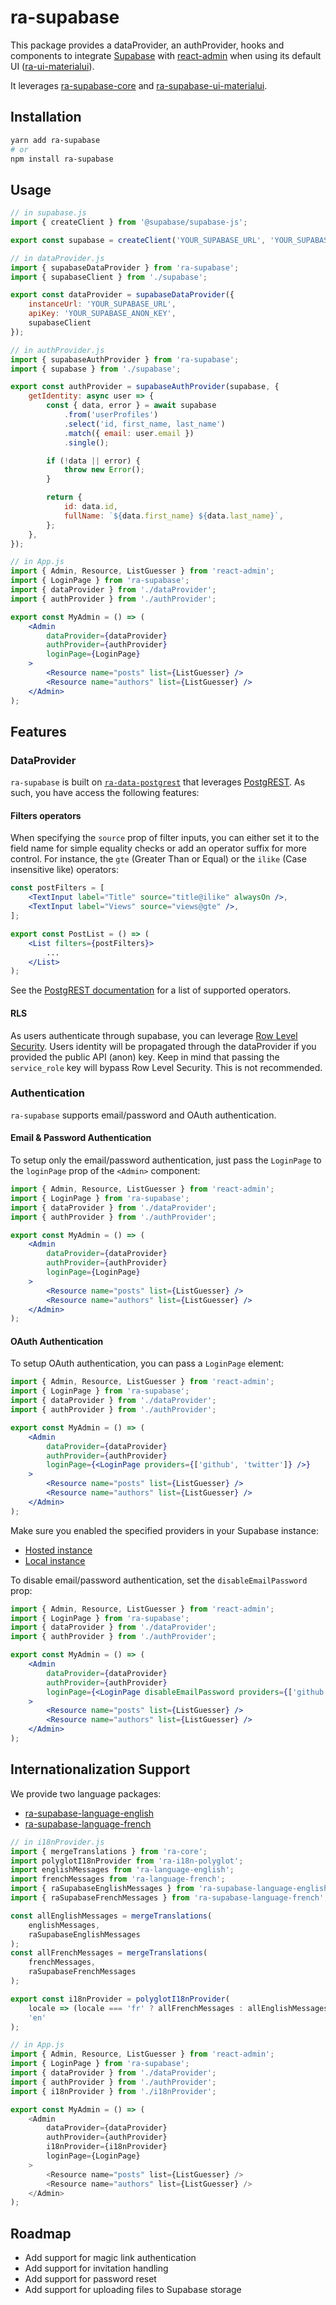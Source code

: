 # ra-supabase

This package provides a dataProvider, an authProvider, hooks and components to integrate [Supabase](https://supabase.io/) with [react-admin](https://marmelab.com/react-admin) when using its default UI ([ra-ui-materialui](https://github.com/marmelab/react-admin/tree/master/packages/ra-ui-materialui)).

It leverages [ra-supabase-core](https://github.com/marmelab/ra-supabase/tree/main/packages/ra-supabase-core) and [ra-supabase-ui-materialui](https://github.com/marmelab/ra-supabase/tree/main/packages/ra-supabase-ui-materialui).

## Installation

```sh
yarn add ra-supabase
# or
npm install ra-supabase
```

## Usage

```jsx
// in supabase.js
import { createClient } from '@supabase/supabase-js';

export const supabase = createClient('YOUR_SUPABASE_URL', 'YOUR_SUPABASE_ANON_KEY');

// in dataProvider.js
import { supabaseDataProvider } from 'ra-supabase';
import { supabaseClient } from './supabase';

export const dataProvider = supabaseDataProvider({
    instanceUrl: 'YOUR_SUPABASE_URL',
    apiKey: 'YOUR_SUPABASE_ANON_KEY',
    supabaseClient
});

// in authProvider.js
import { supabaseAuthProvider } from 'ra-supabase';
import { supabase } from './supabase';

export const authProvider = supabaseAuthProvider(supabase, {
    getIdentity: async user => {
        const { data, error } = await supabase
            .from('userProfiles')
            .select('id, first_name, last_name')
            .match({ email: user.email })
            .single();

        if (!data || error) {
            throw new Error();
        }

        return {
            id: data.id,
            fullName: `${data.first_name} ${data.last_name}`,
        };
    },
});

// in App.js
import { Admin, Resource, ListGuesser } from 'react-admin';
import { LoginPage } from 'ra-supabase';
import { dataProvider } from './dataProvider';
import { authProvider } from './authProvider';

export const MyAdmin = () => (
    <Admin
        dataProvider={dataProvider}
        authProvider={authProvider}
        loginPage={LoginPage}
    >
        <Resource name="posts" list={ListGuesser} />
        <Resource name="authors" list={ListGuesser} />
    </Admin>
);
```

## Features

### DataProvider

`ra-supabase` is built on [`ra-data-postgrest`](https://github.com/raphiniert-com/ra-data-postgrest/tree/v2.0.0-alpha.0) that leverages [PostgREST](https://postgrest.org/en/stable/). As such, you have access the following features:

#### Filters operators

When specifying the `source` prop of filter inputs, you can either set it to the field name for simple equality checks or add an operator suffix for more control. For instance, the `gte` (Greater Than or Equal) or the `ilike` (Case insensitive like) operators:

```jsx
const postFilters = [
    <TextInput label="Title" source="title@ilike" alwaysOn />,
    <TextInput label="Views" source="views@gte" />,
];

export const PostList = () => (
    <List filters={postFilters}>
        ...
    </List>
);
```

See the [PostgREST documentation](https://postgrest.org/en/stable/api.html#operators) for a list of supported operators.

#### RLS

As users authenticate through supabase, you can leverage [Row Level Security](https://supabase.com/docs/guides/auth/row-level-security). Users identity will be propagated through the dataProvider if you provided the public API (anon) key. Keep in mind that passing the `service_role` key will bypass Row Level Security. This is not recommended. 

### Authentication

`ra-supabase` supports email/password and OAuth authentication.

#### Email & Password Authentication

To setup only the email/password authentication, just pass the `LoginPage` to the `loginPage` prop of the `<Admin>` component:

```jsx
import { Admin, Resource, ListGuesser } from 'react-admin';
import { LoginPage } from 'ra-supabase';
import { dataProvider } from './dataProvider';
import { authProvider } from './authProvider';

export const MyAdmin = () => (
    <Admin
        dataProvider={dataProvider}
        authProvider={authProvider}
        loginPage={LoginPage}
    >
        <Resource name="posts" list={ListGuesser} />
        <Resource name="authors" list={ListGuesser} />
    </Admin>
);
```

#### OAuth Authentication

To setup OAuth authentication, you can pass a `LoginPage` element:

```jsx
import { Admin, Resource, ListGuesser } from 'react-admin';
import { LoginPage } from 'ra-supabase';
import { dataProvider } from './dataProvider';
import { authProvider } from './authProvider';

export const MyAdmin = () => (
    <Admin
        dataProvider={dataProvider}
        authProvider={authProvider}
        loginPage={<LoginPage providers={['github', 'twitter']} />}
    >
        <Resource name="posts" list={ListGuesser} />
        <Resource name="authors" list={ListGuesser} />
    </Admin>
);
```

Make sure you enabled the specified providers in your Supabase instance:
- [Hosted instance](https://supabase.com/docs/guides/auth/social-login)
- [Local instance](https://supabase.com/docs/reference/cli/config#auth.external.provider.enabled)

To disable email/password authentication, set the `disableEmailPassword` prop:

```jsx
import { Admin, Resource, ListGuesser } from 'react-admin';
import { LoginPage } from 'ra-supabase';
import { dataProvider } from './dataProvider';
import { authProvider } from './authProvider';

export const MyAdmin = () => (
    <Admin
        dataProvider={dataProvider}
        authProvider={authProvider}
        loginPage={<LoginPage disableEmailPassword providers={['github', 'twitter']} />}
    >
        <Resource name="posts" list={ListGuesser} />
        <Resource name="authors" list={ListGuesser} />
    </Admin>
);
```

## Internationalization Support

We provide two language packages:

-   [ra-supabase-language-english](https://github.com/marmelab/ra-supabase/tree/main/packages/ra-supabase-language-english)
-   [ra-supabase-language-french](https://github.com/marmelab/ra-supabase/tree/main/packages/ra-supabase-language-french)

```js
// in i18nProvider.js
import { mergeTranslations } from 'ra-core';
import polyglotI18nProvider from 'ra-i18n-polyglot';
import englishMessages from 'ra-language-english';
import frenchMessages from 'ra-language-french';
import { raSupabaseEnglishMessages } from 'ra-supabase-language-english';
import { raSupabaseFrenchMessages } from 'ra-supabase-language-french';

const allEnglishMessages = mergeTranslations(
    englishMessages,
    raSupabaseEnglishMessages
);
const allFrenchMessages = mergeTranslations(
    frenchMessages,
    raSupabaseFrenchMessages
);

export const i18nProvider = polyglotI18nProvider(
    locale => (locale === 'fr' ? allFrenchMessages : allEnglishMessages),
    'en'
);

// in App.js
import { Admin, Resource, ListGuesser } from 'react-admin';
import { LoginPage } from 'ra-supabase';
import { dataProvider } from './dataProvider';
import { authProvider } from './authProvider';
import { i18nProvider } from './i18nProvider';

export const MyAdmin = () => (
    <Admin
        dataProvider={dataProvider}
        authProvider={authProvider}
        i18nProvider={i18nProvider}
        loginPage={LoginPage}
    >
        <Resource name="posts" list={ListGuesser} />
        <Resource name="authors" list={ListGuesser} />
    </Admin>
);
```

## Roadmap

-   Add support for magic link authentication
-   Add support for invitation handling
-   Add support for password reset
-   Add support for uploading files to Supabase storage
